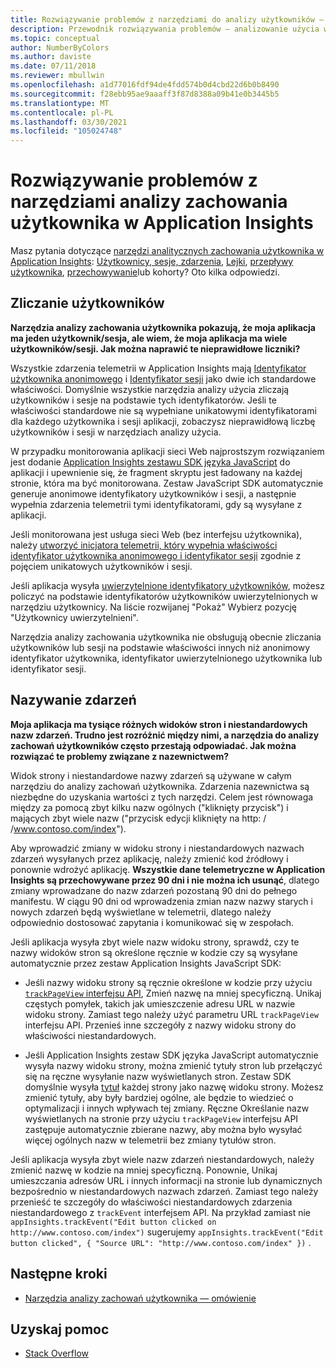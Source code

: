 ```yaml
---
title: Rozwiązywanie problemów z narzędziami do analizy użytkowników — Application Insights platformy Azure
description: Przewodnik rozwiązywania problemów — analizowanie użycia witryny i aplikacji przy użyciu Application Insights.
ms.topic: conceptual
author: NumberByColors
ms.author: daviste
ms.date: 07/11/2018
ms.reviewer: mbullwin
ms.openlocfilehash: a1d77016fdf94de4fdd574b0d4cbd22d6b0b8490
ms.sourcegitcommit: f28ebb95ae9aaaff3f87d8388a09b41e0b3445b5
ms.translationtype: MT
ms.contentlocale: pl-PL
ms.lasthandoff: 03/30/2021
ms.locfileid: "105024748"
---
```

# <a name="troubleshoot-user-behavior-analytics-tools-in-application-insights"></a>Rozwiązywanie problemów z narzędziami analizy zachowania użytkownika w Application Insights
Masz pytania dotyczące [narzędzi analitycznych zachowania użytkownika w Application Insights](usage-overview.md): [Użytkownicy, sesje, zdarzenia](usage-segmentation.md), [Lejki](usage-funnels.md), [przepływy użytkownika](usage-flows.md), [przechowywanie](usage-retention.md)lub kohorty? Oto kilka odpowiedzi.

## <a name="counting-users"></a>Zliczanie użytkowników
**Narzędzia analizy zachowania użytkownika pokazują, że moja aplikacja ma jeden użytkownik/sesja, ale wiem, że moja aplikacja ma wiele użytkowników/sesji. Jak można naprawić te nieprawidłowe liczniki?**

Wszystkie zdarzenia telemetrii w Application Insights mają [Identyfikator użytkownika anonimowego](./data-model-context.md) i [Identyfikator sesji](./data-model-context.md) jako dwie ich standardowe właściwości. Domyślnie wszystkie narzędzia analizy użycia zliczają użytkowników i sesje na podstawie tych identyfikatorów. Jeśli te właściwości standardowe nie są wypełniane unikatowymi identyfikatorami dla każdego użytkownika i sesji aplikacji, zobaczysz nieprawidłową liczbę użytkowników i sesji w narzędziach analizy użycia.

W przypadku monitorowania aplikacji sieci Web najprostszym rozwiązaniem jest dodanie [Application Insights zestawu SDK języka JavaScript](./javascript.md) do aplikacji i upewnienie się, że fragment skryptu jest ładowany na każdej stronie, która ma być monitorowana. Zestaw JavaScript SDK automatycznie generuje anonimowe identyfikatory użytkowników i sesji, a następnie wypełnia zdarzenia telemetrii tymi identyfikatorami, gdy są wysyłane z aplikacji.

Jeśli monitorowana jest usługa sieci Web (bez interfejsu użytkownika), należy [utworzyć inicjatora telemetrii, który wypełnia właściwości identyfikator użytkownika anonimowego i identyfikator sesji](./usage-overview.md) zgodnie z pojęciem unikatowych użytkowników i sesji.

Jeśli aplikacja wysyła [uwierzytelnione identyfikatory użytkowników](./api-custom-events-metrics.md#authenticated-users), możesz policzyć na podstawie identyfikatorów użytkowników uwierzytelnionych w narzędziu użytkownicy. Na liście rozwijanej "Pokaż" Wybierz pozycję "Użytkownicy uwierzytelnieni".

Narzędzia analizy zachowania użytkownika nie obsługują obecnie zliczania użytkowników lub sesji na podstawie właściwości innych niż anonimowy identyfikator użytkownika, identyfikator uwierzytelnionego użytkownika lub identyfikator sesji.

## <a name="naming-events"></a>Nazywanie zdarzeń
**Moja aplikacja ma tysiące różnych widoków stron i niestandardowych nazw zdarzeń. Trudno jest rozróżnić między nimi, a narzędzia do analizy zachowań użytkowników często przestają odpowiadać. Jak można rozwiązać te problemy związane z nazewnictwem?**

Widok strony i niestandardowe nazwy zdarzeń są używane w całym narzędziu do analizy zachowań użytkownika. Zdarzenia nazewnictwa są niezbędne do uzyskania wartości z tych narzędzi. Celem jest równowaga między za pomocą zbyt kilku nazw ogólnych ("kliknięty przycisk") i mających zbyt wiele nazw ("przycisk edycji kliknięty na http: \/ /www.contoso.com/index").

Aby wprowadzić zmiany w widoku strony i niestandardowych nazwach zdarzeń wysyłanych przez aplikację, należy zmienić kod źródłowy i ponownie wdrożyć aplikację. **Wszystkie dane telemetryczne w Application Insights są przechowywane przez 90 dni i nie można ich usunąć**, dlatego zmiany wprowadzane do nazw zdarzeń pozostaną 90 dni do pełnego manifestu. W ciągu 90 dni od wprowadzenia zmian nazw nazwy starych i nowych zdarzeń będą wyświetlane w telemetrii, dlatego należy odpowiednio dostosować zapytania i komunikować się w zespołach.

Jeśli aplikacja wysyła zbyt wiele nazw widoku strony, sprawdź, czy te nazwy widoków stron są określone ręcznie w kodzie czy są wysyłane automatycznie przez zestaw Application Insights JavaScript SDK:

* Jeśli nazwy widoku strony są ręcznie określone w kodzie przy użyciu [ `trackPageView` interfejsu API](https://github.com/Microsoft/ApplicationInsights-JS/blob/master/API-reference.md), Zmień nazwę na mniej specyficzną. Unikaj częstych pomyłek, takich jak umieszczenie adresu URL w nazwie widoku strony. Zamiast tego należy użyć parametru URL `trackPageView` interfejsu API. Przenieś inne szczegóły z nazwy widoku strony do właściwości niestandardowych.

* Jeśli Application Insights zestaw SDK języka JavaScript automatycznie wysyła nazwy widoku strony, można zmienić tytuły stron lub przełączyć się na ręczne wysyłanie nazw wyświetlanych stron. Zestaw SDK domyślnie wysyła [tytuł](https://developer.mozilla.org/docs/Web/HTML/Element/title) każdej strony jako nazwę widoku strony. Możesz zmienić tytuły, aby były bardziej ogólne, ale będzie to wiedzieć o optymalizacji i innych wpływach tej zmiany. Ręczne Określanie nazw wyświetlanych na stronie przy użyciu `trackPageView` interfejsu API zastępuje automatycznie zbierane nazwy, aby można było wysyłać więcej ogólnych nazw w telemetrii bez zmiany tytułów stron.   

Jeśli aplikacja wysyła zbyt wiele nazw zdarzeń niestandardowych, należy zmienić nazwę w kodzie na mniej specyficzną. Ponownie, Unikaj umieszczania adresów URL i innych informacji na stronie lub dynamicznych bezpośrednio w niestandardowych nazwach zdarzeń. Zamiast tego należy przenieść te szczegóły do właściwości niestandardowych zdarzenia niestandardowego z `trackEvent` interfejsem API. Na przykład zamiast nie `appInsights.trackEvent("Edit button clicked on http://www.contoso.com/index")` sugerujemy `appInsights.trackEvent("Edit button clicked", { "Source URL": "http://www.contoso.com/index" })` .

## <a name="next-steps"></a>Następne kroki

* [Narzędzia analizy zachowań użytkownika — omówienie](usage-overview.md)

## <a name="get-help"></a>Uzyskaj pomoc
* [Stack Overflow](https://stackoverflow.com/questions/tagged/ms-application-insights)